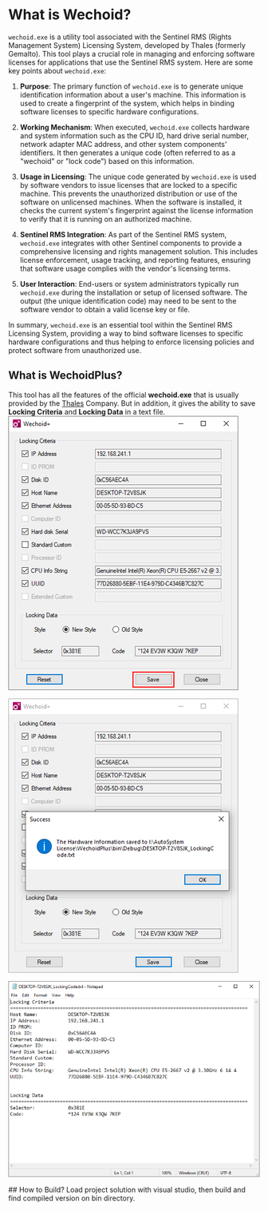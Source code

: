 # What is Wechoid?
`wechoid.exe` is a utility tool associated with the Sentinel RMS (Rights Management System) Licensing System, developed by Thales (formerly Gemalto). This tool plays a crucial role in managing and enforcing software licenses for applications that use the Sentinel RMS system. Here are some key points about `wechoid.exe`:

1. **Purpose**: The primary function of `wechoid.exe` is to generate unique identification information about a user's machine. This information is used to create a fingerprint of the system, which helps in binding software licenses to specific hardware configurations. 

2. **Working Mechanism**: When executed, `wechoid.exe` collects hardware and system information such as the CPU ID, hard drive serial number, network adapter MAC address, and other system components' identifiers. It then generates a unique code (often referred to as a "wechoid" or "lock code") based on this information.

3. **Usage in Licensing**: The unique code generated by `wechoid.exe` is used by software vendors to issue licenses that are locked to a specific machine. This prevents the unauthorized distribution or use of the software on unlicensed machines. When the software is installed, it checks the current system's fingerprint against the license information to verify that it is running on an authorized machine.

4. **Sentinel RMS Integration**: As part of the Sentinel RMS system, `wechoid.exe` integrates with other Sentinel components to provide a comprehensive licensing and rights management solution. This includes license enforcement, usage tracking, and reporting features, ensuring that software usage complies with the vendor's licensing terms.

5. **User Interaction**: End-users or system administrators typically run `wechoid.exe` during the installation or setup of licensed software. The output (the unique identification code) may need to be sent to the software vendor to obtain a valid license key or file.

In summary, `wechoid.exe` is an essential tool within the Sentinel RMS Licensing System, providing a way to bind software licenses to specific hardware configurations and thus helping to enforce licensing policies and protect software from unauthorized use.
## What is WechoidPlus?
This tool has all the features of the official **wechoid.exe** that is usually provided by the [Thales](https://cpl.thalesgroup.com/) Company. But in addition, it gives the ability to save **Locking Criteria** and **Locking Data** in a text file.
<picture>
  <img alt="wechoid window" src="https://github.com/autosystem/WechoidPlus/blob/master/Pic/wechoidplus1.PNG">
</picture>
<p></p>
<picture>
  <img alt="wechoid window" src="https://github.com/autosystem/WechoidPlus/blob/master/Pic/wechoidplus2.PNG">
</picture>
<p></p>
<picture>
  <img alt="wechoid window" src="https://github.com/autosystem/WechoidPlus/blob/master/Pic/wechoidplus3.PNG">
</picture>
<p></p>
## How to Build?
Load project solution with visual studio, then build and find compiled version on bin directory.
